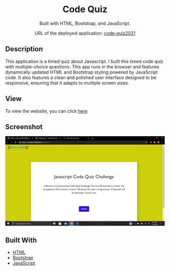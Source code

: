 <div align="center">

#  Code Quiz

Built with HTML, Bootstrap, and JavaScript.

URL of the deployed application: [code-quiz2021](https://tomfallon9.github.io/code-quiz/)



</div>

## Description

This application is a timed quiz about Javascript.  I built this timed code quiz with multiple-choice questions. This app runs in the browser and features dynamically updated HTML and Bootstrap styling powered by JavaScript code. It also features a clean and polished user interface designed to be responsive, ensuring that it adapts to multiple screen sizes.


## View

To view the website, you can click [here](https://tomfallon9.github.io/code-quiz/)

## Screenshot

![screenshot](https://github.com/TomFallon9/code-quiz/blob/main/assets/screenshot1.png)



## Built With

* [HTML](https://html.spec.whatwg.org/) 
* [Bootstrap](https://getbootstrap.com/)  
* [JavaScript](https://developer.mozilla.org/en-US/docs/Web/JavaScript) 
